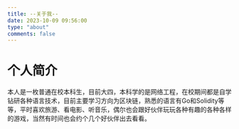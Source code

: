 ```yaml
---
title: --关于我--
date: 2023-10-09 09:56:00
type: "about"
comments: false
---
```


# 个人简介

本人是一枚普通在校本科生，目前大四，本科学的是网络工程，在校期间都是自学钻研各种语言技术，目前主要学习方向为区块链，熟悉的语言有Go和Solidity等等，平时喜欢旅游、看电影、听音乐，偶尔也会跟好伙伴玩玩各种有趣的各种各样的游戏，当然有时间也会约个几个好伙伴出去看看。

<!-- # 个人简历

以下是我的个人简历，希望各位大佬能对我的简历提些建议：
建立还没完善，暂时先不放 -->
<!-- <embed src="/pdf/个人简历.pdf" width="100%" height="750" type="application/pdf"> -->

